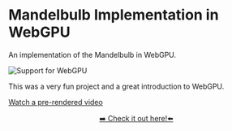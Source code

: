# Mandelbulb Implementation in WebGPU

An implementation of the Mandelbulb in WebGPU.

![Support for WebGPU](https://res.cloudinary.com/ireaderinokun/image/upload/v1694868328937/caniuse-embed/all/webgpu.webp)

This was a very fun project and a great introduction to WebGPU.

[Watch a pre-rendered video](./mandelbulb.mov)

<p align="center">
<a href="https://wkaisertexas.github.io/mandelbulb">
➡️ Check it out here!⬅️
</a>
</p>
